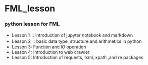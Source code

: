 # FML_lesson
### python lesson for FML
* Lesson 1 ：introduction of jupyter notebook and markdown
* Lesson 2 ：basic data type, structure and arithmetics in python
* Lesson 3: Function and IO operation
* Lesson 4: Introduction to web crawler
* Lesson 5: Introduction of requests, lxml, xpath ,and re packages

